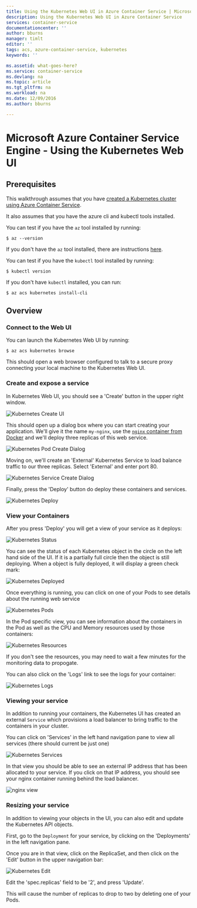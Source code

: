 ```yaml
---
title: Using the Kubernetes Web UI in Azure Container Service | Microsoft Docs
description: Using the Kubernetes Web UI in Azure Container Service
services: container-service
documentationcenter: ''
author: bburns
manager: timlt
editor: ''
tags: acs, azure-container-service, kubernetes
keywords: ''

ms.assetid: what-goes-here?
ms.service: container-service
ms.devlang: na
ms.topic: article
ms.tgt_pltfrm: na
ms.workload: na
ms.date: 12/09/2016
ms.author: bburns

---
```


# Microsoft Azure Container Service Engine - Using the Kubernetes Web UI

## Prerequisites
This walkthrough assumes that you have [created a Kubernetes cluster using Azure Container Service](container-service-kubernetes-walkthrough.md).

It also assumes that you have the azure cli and kubectl tools installed.

You can test if you have the `az` tool installed by running:

```console
$ az --version
```

If you don't have the `az` tool installed, there are instructions [here](https://github.com/azure/azure-cli#installation).

You can test if you have the `kubectl` tool installed by running:

```console
$ kubectl version
```

If you don't have `kubectl` installed, you can run:

```console
$ az acs kubernetes install-cli
```

## Overview

### Connect to the Web UI
You can launch the Kubernetes Web UI by running:

```console
$ az acs kubernetes browse
```

This should open a web browser configured to talk to a secure proxy connecting your
local machine to the Kubernetes Web UI.

### Create and expose a service
In Kubernetes Web UI, you should see a 'Create' button in the upper right window.

![Kubernetes Create UI](media/k8s/create.png)

This should open up a dialog box where you can start creating your application.
We'll give it the name `my-nginx`, use the [`nginx` container from Docker](https://hub.docker.com/_/nginx/)
and we'll deploy three replicas of this web service.

![Kubernetes Pod Create Dialog](media/k8s/nginx.png)

Moving on, we'll create an 'External' Kubernetes Service to load balance traffic to our three
replicas.  Select 'External' and enter port 80.

![Kubernetes Service Create Dialog](media/k8s/service.png)

Finally, press the 'Deploy' button do deploy these containers and services.

![Kubernetes Deploy](media/k8s/deploy.png)

### View your Containers
After you press 'Deploy' you will get a view of your service as it deploys:

![Kubernetes Status](media/k8s/status.png)

You can see the status of each Kubernetes object in the circle on the left hand side of the
UI. If it is a partially full circle then the object is still deploying. When a object is fully deployed,
it will display a green check mark:

![Kubernetes Deployed](media/k8s/deployed.png)

Once everything is running, you can click on one of your Pods to see details about the running web service

![Kubernetes Pods](media/k8s/pods.png)

In the Pod specific view, you can see information about the containers in the Pod as well as the CPU
and Memory resources used by those containers:

![Kubernetes Resources](media/k8s/resources.png)

If you don't see the resources, you may need to wait a few minutes for the monitoring data to propogate.

You can also click on the 'Logs' link to see the logs for your container:

![Kubernetes Logs](media/k8s/logs.png)

### Viewing your service
In addition to running your containers, the Kubernetes UI has created an external `Service` which
provisions a load balancer to bring traffic to the containers in your cluster.

You can click on 'Services' in the left hand navigation pane to view all services (there should
current be just one)

![Kubernetes Services](media/k8s/service-deployed.png)

In that view you should be able to see an external IP address that has been allocated to your service.
If you click on that IP address, you should see your nginx container running behind the
load balancer.

![nginx view](media/k8s/nginx-page.png)

### Resizing your service
In addition to viewing your objects in the UI, you can also edit and update the Kubernetes API objects.

First, go to the `Deployment` for your service, by clicking on the 'Deployments' in the left
navigation pane.

Once you are in that view, click on the ReplicaSet, and then click on the 'Edit' button in the upper
navigation bar:

![Kubernetes Edit](media/k8s/edit.png)

Edit the 'spec.replicas' field to be '2', and press 'Update'.

This will cause the number of replicas to drop to two by deleting one of your Pods.

 

